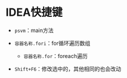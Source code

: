 # IDEA快捷键

* `psvm`：main方法

* `容器名称.fori`：for循环遍历数组
  * `容器名称.for`：foreach遍历

* `Shift+F6`：修改选中的，其他相同的也会改动

